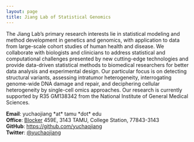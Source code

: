 ```yaml
---
layout: page
title: Jiang Lab of Statistical Genomics
---
```


The Jiang Lab’s primary research interests lie in statistical modeling and method development in genetics and genomics, with application to data from large-scale cohort studies of human health and disease. We collaborate with biologists and clinicians to address statistical and computational challenges presented by new cutting-edge technologies and provide data-driven statistical methods to biomedical researchers for better data analysis and experimental design. Our particular focus is on detecting structural variants, assessing intratumor heterogeneity, interrogating genome-wide DNA damage and repair, and deciphering cellular heterogeneity by single-cell omics approaches. Our research is currently supported by R35 GM138342 from the National Institute of General Medical Sciences.

<div class="container">
    <div class="row-fluid">
            <b>Email</b>: yuchaojiang *at* tamu *dot* edu<br/>
            <b>Office</b>:   <a href="https://goo.gl/maps/mgij72AP1XM583dJ9">Blocker</a> 459E, 3143 TAMU, College Station, 77843-3143<br/>
            <b>GitHub</b>: <a href="https://github.com/yuchaojiang">https://github.com/yuchaojiang</a><br/>
            <b>Twitter</b>: <a href="https://twitter.com/yuchaojiang">@yuchaojiang</a><br/>
    </div>
</div>
